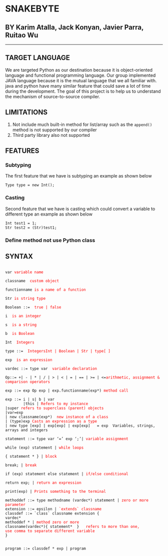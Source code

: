 # SNAKEBYTE
## BY Karim Atalla, Jack Konyan, Javier Parra, Ruitao Wu
---
## TARGET LANGUAGE
We are targeted Python as our destination because it is object-oriented language and functional programming language. Our group implemented JAVA language because it is the mutual language that we all familiar with. java and python have many similar feature that could save a lot of time during the development. The goal of this project is to help us to understand the mechanism of source-to-source compiler.
## LIMITATIONS
1. Not include much built-in method for list/array such as the `append()` method is not supported by our compiler
2. Third party library also not supported
## FEATURES
### Subtyping
The first feature that we have is subtyping an example as shown below
```
Type type = new Int();
```
### Casting  
Second feature that we have is casting which could convert a variable to different type an example as shown below
```
Int test1 = 1;
Str test2 = (Str)test1;
```
### Define method not use Python class

## SYNTAX<br>
<code>
var<span style="color:red;"> variable name</span><br>
classname <span style="color:red;"> custom object </span><br>
functionname <span style="color:red;">is a name of a function</span><br>
Str <span style="color:red;">is string type</span><br>
Boolean ::= <span style="color:red;"> true | false</span><br>
i <span style="color:red"> is an integer</span><br>
s <span style="color:red"> is a string</span><br>
b <span style="color:red"> is Boolean</span><br>
Int <span style="color:red"> Integers</span><br>
type ::= <span style="color:red"> IntegersInt | Boolean | Str | type[ ] </span><br>  
exp  <span style="color:red">is an expression</span><br>  
vardec ::= type var  <span style="color:red">variable declaration</span><br>
Op::= +| - | * | / | > | < | = | == | >= | <=<span style="color:red">arithmetic, assignment & comparison operators </span><br>
exp ::= exp Op exp | exp.functionname(exp*) <span style="color:red">method call</span><br>
exp ::= i | s| b | var  
        |this | <span style="color:red">Refers to my instance</span>
|super <span style="color:red">refers to superclass (parent) objects</span>
|var=exp  
| new classname(exp*)  <span style="color:red">new instance of a class</span> 
| (type)exp <span style="color:red">Casts an expression as a type</span> 
| new type [exp] | exp[exp] | exp[exp]   = exp  Variables, strings, arrays and integers<br>
statement ::= type var ‘=’ exp ‘;’| <span style="color:red">variable assignment</span><br>
while (exp) statement | <span style="color:red">while loops</span><br>
{ statement * } | <span style="color:red">block</span><br>
break; | <span style="color:red">break</span><br>
if (exp) statement else statement | <span style="color:red">if/else conditional</span><br>
return exp; | <span style="color:red">return an expression</span><br>
print(exp) | <span style="color:red">Prints something to the terminal</span><br>
methoddef ::= type methodname (vardec*) statement | <span style="color:red">zero or more parameter</span>  
extension ::= epsilon | <span style="color:red">`extends` classname</span>  
classdef ::= `class` classname extension {   
vardec*  
methoddef * | <span style="color:red">method zero or more</span>  
classname(vardec*){ statement*  }   <span style="color:red">refers to more than one,           
use comma to separate different variable</span>   
}

program ::= classdef * exp | program
</code>